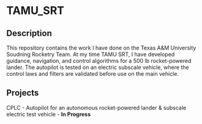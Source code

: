 # TAMU_SRT

## Description
This repository contains the work I have done on the Texas A&M University Soudning Rocketry Team. At my time TAMU SRT, I have developed guidance, navigation, and control algorithms for a 500 lb rocket-powered lander. The autopilot is tested on an electric subscale vehicle, where the control laws and filters are validated before use on the main vehicle.

## Projects
CPLC - Autopilot for an autonomous rocket-powered lander & subscale electric test vehicle - __In Progress__
